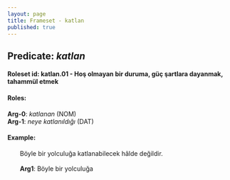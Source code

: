 ```yaml
---
layout: page
title: Frameset - katlan
published: true
---
```

<h2>Predicate: <i>katlan</i></h2>
<h4>Roleset id: katlan.01 - Hoş olmayan bir duruma, güç şartlara dayanmak, tahammül etmek<br>
<h4>Roles:</h4>
<b>Arg-0</b>: <i>katlanan</i>  (NOM) <br>
<b>Arg-1</b>: <i>neye katlanıldığı</i>  (DAT) <br>
<h4>Example:</h4>
&emsp;&emsp;Böyle bir yolculuğa katlanabilecek hâlde değildir.<br><br>
&emsp;&emsp;<b>Arg1</b>:  Böyle bir yolculuğa<br>

